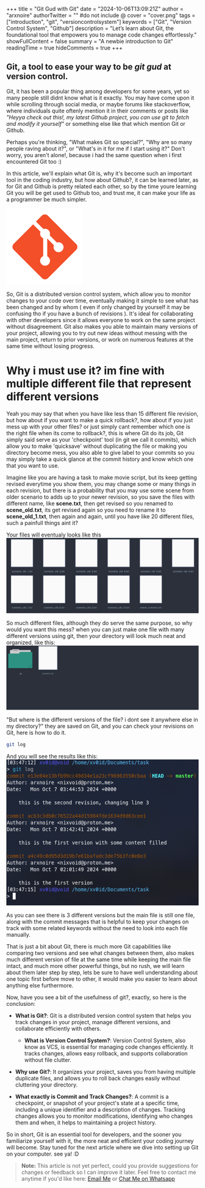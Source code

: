 +++
title = "Git Gud with Git"
date = "2024-10-06T13:09:21Z"
author = "arxnoire"
authorTwitter = "" #do not include @
cover = "cover.png"
tags = ["introduction", "git", "versioncontrolsystem"]
keywords = ["Git", "Version Control System", "Github"]
description = "Let’s learn about Git, the foundational tool that empowers you to manage code changes effortlessly."
showFullContent = false
summary = "A newbie introduction to Git"
readingTime = true
hideComments = true
+++

## Git, a tool to ease your way to be _git gud_ at version control.

Git, it has been a popular thing among developers for some years, yet so many people still didnt know what is it exactly. You may have come upon it while scrolling through social media, or maybe forums like stackoverflow, where individuals quite oftenly mention it in their comments or posts like _"Heyya check out this!, my latest Github project, you can use git to fetch and modify it yourself"_ or something else like that which mention Git or Github.

Perhaps you're thinking, "What makes Git so special?", "Why are so many people raving about it?", or "What's in it for me if I start using it?" Don't worry, you aren't alone!, because i had the same question when i first encountered Git too :)

In this article, we'll explain what Git is, why it's become such an important tool in the coding industry, but how about Github?, it can be learned later, as for Git and Github is pretty related each other, so by the time youre learning Git you will be get used to Github too, and trust me, it can make your life as a programmer be much simpler.

![Git Logo](git.png)

So, Git is a distributed version control system, which allow you to monitor changes to your code over time, eventually making it simple to see what has been changed and by whom ( even if only changed by yourself it may be confusing tho if you have a bunch of revisions ). It's ideal for collaborating with other developers since it allows everyone to work on the same project without disagreement. Git also makes you able to maintain many versions of your project, allowing you to try out new ideas without messing with the main project, return to prior versions, or work on numerous features at the same time without losing progress.

# Why i must use it? im fine with multiple different file that represent different versions

Yeah you may say that when you have like less than 15 different file revision, but how about if you want to make a quick rollback?, how about if you just mess up with your other files? or just simply cant remember which one is the right file when its come to rollback?, this is where Git do its job, Git simply said serve as your 'checkpoint' tool (in git we call it commits), which allow you to make 'quicksave' without duplicating the file or making you directory become mess, you also able to give label to your commits so you may simply take a quick glance at the commit history and know which one that you want to use.

Imagine like you are having a task to make movie script, but its keep getting revised everytime you show them, you may change some or many things in each revision, but there is a probability that you may use some scene from older scenario to adds up to your newer revision, so you save the files with different name, like **scene.txt**, then get revised so you renamed to **scene_old.txt**, its get revised again so you need to rename it to **scene_old_1.txt**, then again and again, until you have like 20 different files, such a painfull things aint it?

Your files will eventualy looks like this
![duplicated file](example.png)

So much different files, although they do serve the same purpose, so why would you want this mess? when you can just make one file with many different versions using git, then your directory will look much neat and organized, like this:
![after using git](example_2.png)

"But where is the different versions of the file? i dont see it anywhere else in my directory?" they are saved on Git, and you can check your revisions on Git, here is how to do it.
```bash
git log
```
And you will see the results like this:
![git log result](gitlog.png)

As you can see there is 3 different versions but the main file is still one file, along with the commit messages that is helpful to keep your changes on track with some related keywords without the need to look into each file manually.

That is just a bit about Git, there is much more Git capabilities like comparing two versions and see what changes between them, also makes much different version of file at the same time while keeping the main file intact, and much more other powerful things, but no rush, we will learn about them later step by step, lets be sure to have well understanding about one topic first before move to other, it would make you easier to learn about anything else furthermore.

Now, have you see a bit of the usefulness of git?, exactly, so here is the conclusion:
- **What is Git?**:
  Git is a distributed version control system that helps you track changes in your project, manage different versions, and collaborate efficiently with others.

  - **What is Version Control System?**:
  Version Control System, also know as VCS, is essential for managing code changes efficiently. It tracks changes, allows easy rollback, and supports collaboration without file clutter.

- **Why use Git?**:
  It organizes your project, saves you from having multiple duplicate files, and allows you to roll back changes easily without cluttering your directory.

- **What exactly is Commit and Track Changes?**:
  A commit is a checkpoint, or snapshot of your project's state at a specific time, including a unique identifier and a description of changes. Tracking changes allows you to monitor modifications, identifying who changes them and when, it helps to maintaining a project history.

So in short, Git is an essential tool for developers, and the sooner you familiarize yourself with it, the more neat and efficient your coding journey will become. Stay tuned for the next article where we dive into setting up Git on your computer. see ya! :D

> **Note:** This article is not yet perfect, could you provide suggestions for changes or feedback so I can improve it later. Feel free to contact me anytime if you'd like here: [Email Me](mailto:nixvoid@proton.me) or [Chat Me on Whatsapp](https://wa.me/+6282284528116)
